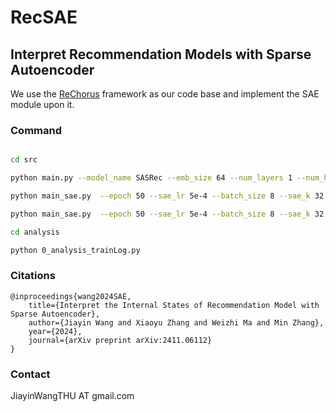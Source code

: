 # RecSAE

## Interpret Recommendation Models with Sparse Autoencoder

We use the [ReChorus](https://github.com/THUwangcy/ReChorus) framework as our code base and implement the SAE module upon it.

### Command

```bash

cd src

python main.py --model_name SASRec --emb_size 64 --num_layers 1 --num_heads 1 --lr 1e-4 --l2 1e-6 --history_max 20 --dataset 'Grocery_and_Gourmet_Food' --path '../data' --test_all 1

python main_sae.py  --epoch 50 --sae_lr 5e-4 --batch_size 8 --sae_k 32 --sae_scale_size 32 --model_name SASRec_SAE --emb_size 64 --num_layers 1 --num_heads 1 --lr 1e-4 --l2 1e-6 --history_max 20 --dataset 'Grocery_and_Gourmet_Food' --path '../data' --test_all 1 --sae_train 1

python main_sae.py  --epoch 50 --sae_lr 5e-4 --batch_size 8 --sae_k 32 --sae_scale_size 32 --model_name SASRec_SAE --emb_size 64 --num_layers 1 --num_heads 1 --lr 1e-4 --l2 1e-6 --history_max 20 --dataset 'Grocery_and_Gourmet_Food' --path '../data' --test_all 1 --sae_train 0

cd analysis

python 0_analysis_trainLog.py

```

### Citations

```
@inproceedings{wang2024SAE,
	title={Interpret the Internal States of Recommendation Model with Sparse Autoencoder},
	author={Jiayin Wang and Xiaoyu Zhang and Weizhi Ma and Min Zhang},
	year={2024},
	journal={arXiv preprint arXiv:2411.06112}
}
```

### Contact

JiayinWangTHU AT gmail.com
